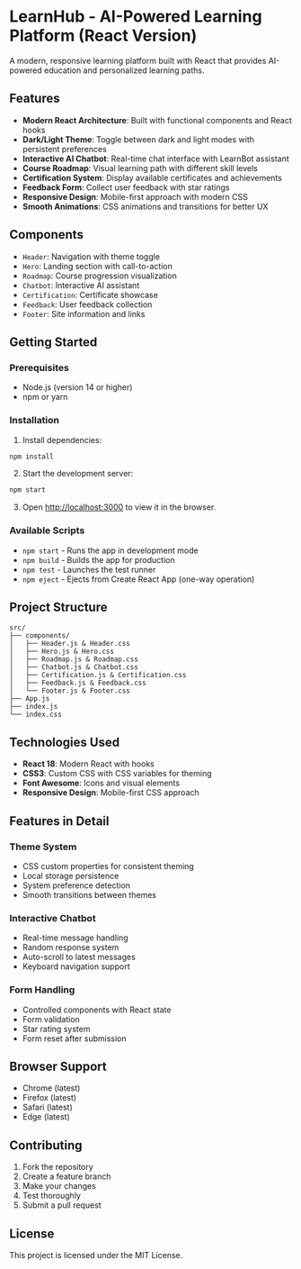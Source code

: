 # LearnHub - AI-Powered Learning Platform (React Version)

A modern, responsive learning platform built with React that provides AI-powered education and personalized learning paths.

## Features

- **Modern React Architecture**: Built with functional components and React hooks
- **Dark/Light Theme**: Toggle between dark and light modes with persistent preferences
- **Interactive AI Chatbot**: Real-time chat interface with LearnBot assistant
- **Course Roadmap**: Visual learning path with different skill levels
- **Certification System**: Display available certificates and achievements
- **Feedback Form**: Collect user feedback with star ratings
- **Responsive Design**: Mobile-first approach with modern CSS
- **Smooth Animations**: CSS animations and transitions for better UX

## Components

- `Header`: Navigation with theme toggle
- `Hero`: Landing section with call-to-action
- `Roadmap`: Course progression visualization
- `Chatbot`: Interactive AI assistant
- `Certification`: Certificate showcase
- `Feedback`: User feedback collection
- `Footer`: Site information and links

## Getting Started

### Prerequisites

- Node.js (version 14 or higher)
- npm or yarn

### Installation

1. Install dependencies:
```bash
npm install
```

2. Start the development server:
```bash
npm start
```

3. Open [http://localhost:3000](http://localhost:3000) to view it in the browser.

### Available Scripts

- `npm start` - Runs the app in development mode
- `npm build` - Builds the app for production
- `npm test` - Launches the test runner
- `npm eject` - Ejects from Create React App (one-way operation)

## Project Structure

```
src/
├── components/
│   ├── Header.js & Header.css
│   ├── Hero.js & Hero.css
│   ├── Roadmap.js & Roadmap.css
│   ├── Chatbot.js & Chatbot.css
│   ├── Certification.js & Certification.css
│   ├── Feedback.js & Feedback.css
│   └── Footer.js & Footer.css
├── App.js
├── index.js
└── index.css
```

## Technologies Used

- **React 18**: Modern React with hooks
- **CSS3**: Custom CSS with CSS variables for theming
- **Font Awesome**: Icons and visual elements
- **Responsive Design**: Mobile-first CSS approach

## Features in Detail

### Theme System
- CSS custom properties for consistent theming
- Local storage persistence
- System preference detection
- Smooth transitions between themes

### Interactive Chatbot
- Real-time message handling
- Random response system
- Auto-scroll to latest messages
- Keyboard navigation support

### Form Handling
- Controlled components with React state
- Form validation
- Star rating system
- Form reset after submission

## Browser Support

- Chrome (latest)
- Firefox (latest)
- Safari (latest)
- Edge (latest)

## Contributing

1. Fork the repository
2. Create a feature branch
3. Make your changes
4. Test thoroughly
5. Submit a pull request

## License

This project is licensed under the MIT License.

